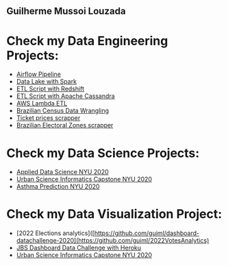 ## Guilherme Mussoi Louzada

# Check my Data Engineering Projects:

* [Airflow Pipeline](https://github.com/guiml/AirflowDataPipeline)
* [Data Lake with Spark](https://github.com/guiml/DataLakesWithSparkforSparkify)
* [ETL Script with Redshift](https://github.com/guiml/AWS-JSON-Redshift-Pipeline)
* [ETL Script with Apache Cassandra](https://github.com/guiml/ETL-Cassandra)
* [AWS Lambda ETL](https://github.com/guiml/aws-lambda-dc)
* [Brazilian Census Data Wrangling](https://github.com/guiml/IBGE)
* [Ticket prices scrapper](https://github.com/guiml/TicketPriceScrapper)
* [Brazilian Electoral Zones scrapper](https://github.com/guiml/TRERS-Secoes-scrapper)

# Check my Data Science Projects:

* [Applied Data Science NYU 2020](https://github.com/guiml/Applied-Data-Science-Capstone)
* [Urban Science Informatics Capstone NYU 2020](https://github.com/guiml/digitalCEQR_Capstone)
* [Asthma Prediction NYU 2020](https://github.com/guiml/MLC_NYC_Asthma_Predictions)

# Check my Data Visualization Project:
* [2022 Elections analytics]([https://github.com/guiml/dashboard-datachallenge-2020](https://github.com/guiml/2022VotesAnalytics)
* [JBS Dashboard Data Challenge with Heroku](https://github.com/guiml/dashboard-datachallenge-2020)
* [Urban Science Informatics Capstone NYU 2020](https://github.com/guiml/NYU2020_Dashboard)


<!---
guiml/guiml is a ✨ special ✨ repository because its `README.md` (this file) appears on your GitHub profile.
You can click the Preview link to take a look at your changes.
--->
